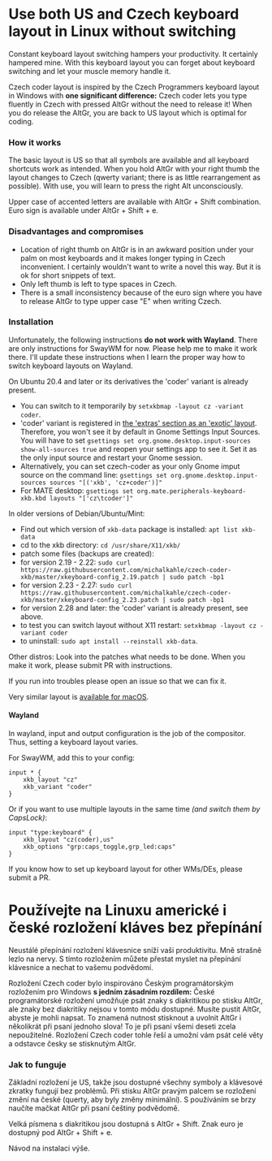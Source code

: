 # Use both US and Czech keyboard layout in Linux without switching
Constant keyboard layout switching hampers your productivity. It certainly hampered mine. With this keyboard layout you can forget about keyboard switching and let your muscle memory handle it.

Czech coder layout is inspired by the Czech Programmers keyboard layout in Windows with **one significant difference:** Czech coder lets you type fluently in Czech with pressed AltGr without the need to release it! When you do release the AltGr, you are back to US layout which is optimal for coding.

### How it works 
The basic layout is US so that all symbols are available and all keyboard shortcuts work as intended. When you hold AltGr with your right thumb the layout changes to Czech (qwerty variant; there is as little rearrangement as possible). With use, you will learn to press the right Alt unconsciously.

Upper case of accented letters are available with AltGr + Shift combination. Euro sign is available under AltGr + Shift + e.

### Disadvantages and compromises
- Location of right thumb on AltGr is in an awkward position under your palm on most keyboards and it makes longer typing in Czech inconvenient. I certainly wouldn't want to write a novel this way. But it is ok for short snippets of text. 
- Only left thumb is left to type spaces in Czech.
- There is a small inconsistency because of the euro sign where you have to release AltGr to type upper case "E" when writing Czech.

### Installation
Unfortunately, the following instructions **do not work with Wayland**. There are only instructions for SwayWM for now. Please help me to make it work there. I'll update these instructions when I learn the proper way how to switch keyboard layouts on Wayland.

On Ubuntu 20.4 and later or its derivatives the 'coder' variant is already present. 
- You can switch to it temporarily by `setxkbmap -layout cz -variant coder`.
- 'coder' variant is registered in [the 'extras' section as an 'exotic' layout](https://www.freedesktop.org/wiki/Software/XKeyboardConfig/Rules/#layoutsvariants). Therefore, you won't see it by default in Gnome Settings Input Sources. You will have to set `gsettings set org.gnome.desktop.input-sources show-all-sources true` and reopen your settings app to see it. Set it as the only input source and restart your Gnome session.
- Alternatively, you can set czech-coder as your only Gnome imput source on the command line: `gsettings set org.gnome.desktop.input-sources sources "[('xkb', 'cz+coder')]"`
- For MATE desktop: `gsettings set org.mate.peripherals-keyboard-xkb.kbd layouts "['cz\tcoder']"`

In older versions of Debian/Ubuntu/Mint:
- Find out which version of `xkb-data` package is installed: `apt list xkb-data`
- cd to the xkb directory: `cd /usr/share/X11/xkb/`
- patch some files (backups are created):
- for version 2.19 - 2.22: `sudo curl https://raw.githubusercontent.com/michalkahle/czech-coder-xkb/master/xkeyboard-config_2.19.patch | sudo patch -bp1`
- for version 2.23 - 2.27: `sudo curl https://raw.githubusercontent.com/michalkahle/czech-coder-xkb/master/xkeyboard-config_2.23.patch | sudo patch -bp1`
- for version 2.28 and later: the 'coder' variant is already present, see above.
- to test you can switch layout without X11 restart: `setxkbmap -layout cz -variant coder`
- to uninstall: `sudo apt install --reinstall xkb-data`.

Other distros:
Look into the patches what needs to be done. When you make it work, please submit PR with instructions.

If you run into troubles please open an issue so that we can fix it.

Very similar layout is [available for macOS](http://blog.destil.cz/2012/10/ceska-programatorska-klavesnice-pro-mac.html).

#### Wayland

In wayland, input and output configuration is the job of the compositor. Thus, setting a keyboard layout varies. 

For SwayWM, add this to your config:
```
input * {
    xkb_layout "cz"
    xkb_variant "coder"
}
```

Or if you want to use multiple layouts in the same time _(and switch them by CapsLock)_:
```
input "type:keyboard" {
    xkb_layout "cz(coder),us"
    xkb_options "grp:caps_toggle,grp_led:caps"
}
```


If you know how to set up keyboard layout for other WMs/DEs, please submit a PR.

# Používejte na Linuxu americké i české rozložení kláves bez přepínání
Neustálé přepínání rozložení klávesnice sníží vaši produktivitu. Mně strašně lezlo na nervy. S tímto rozložením můžete přestat myslet na přepínání klávesnice a nechat to vašemu podvědomí.

Rozložení Czech coder bylo inspirováno Českým programátorským rozložením pro Windows **s jedním zásadním rozdílem:** České programátorské rozložení umožňuje psát znaky s diakritikou po stisku AltGr, ale znaky bez diakritiky nejsou v tomto módu dostupné. Musíte pustit AltGr, abyste je mohli napsat. To znamená nutnost stisknout a uvolnit AltGr i několikrát při psaní jednoho slova! To je při psaní všemi deseti zcela nepoužitelné. Rozložení Czech coder tohle řeší a umožní vám psát celé věty a odstavce česky se stisknutým AltGr.

### Jak to funguje 
Základní rozložení je US, takže jsou dostupné všechny symboly a klávesové zkratky fungují bez problémů. Při stisku AltGr pravým palcem se rozložení změní na české (querty, aby byly změny minimální). S používáním se brzy naučíte mačkat AltGr při psaní češtiny podvědomě.

Velká písmena s diakritikou jsou dostupná s AltGr + Shift. Znak euro je dostupný pod AltGr + Shift + e.

Návod na instalaci výše.
